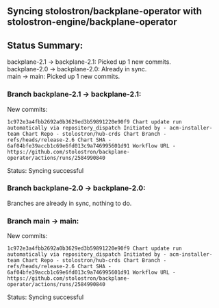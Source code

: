 ## Syncing stolostron/backplane-operator with stolostron-engine/backplane-operator

## Status Summary:

backplane-2.1 -> backplane-2.1: Picked up 1 new commits.  
backplane-2.0 -> backplane-2.0: Already in sync.  
main -> main: Picked up 1 new commits.  

### Branch backplane-2.1 -> backplane-2.1:

New commits:

```
1c972e3a4fbb2692a0b3629ed3b59891220e90f9 Chart update run automatically via repository_dispatch Initiated by - acm-installer-team Chart Repo - stolostron/hub-crds Chart Branch - refs/heads/release-2.6 Chart SHA - 6af04bfe39accb1c69e6fd013c9a746995601d91 Workflow URL - https://github.com/stolostron/backplane-operator/actions/runs/2584990840
```

Status: Syncing successful

### Branch backplane-2.0 -> backplane-2.0:

Branches are already in sync, nothing to do.

### Branch main -> main:

New commits:

```
1c972e3a4fbb2692a0b3629ed3b59891220e90f9 Chart update run automatically via repository_dispatch Initiated by - acm-installer-team Chart Repo - stolostron/hub-crds Chart Branch - refs/heads/release-2.6 Chart SHA - 6af04bfe39accb1c69e6fd013c9a746995601d91 Workflow URL - https://github.com/stolostron/backplane-operator/actions/runs/2584990840
```

Status: Syncing successful
